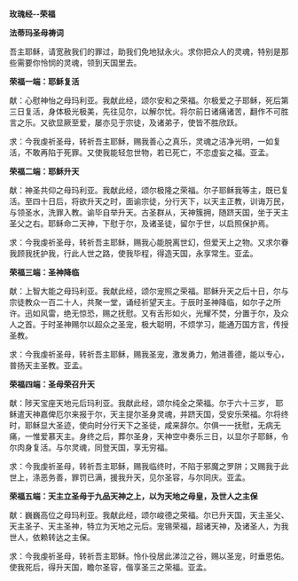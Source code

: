 **玫瑰经--荣福**

**法蒂玛圣母祷词**

吾主耶稣，请宽赦我们的罪过，助我们免地狱永火。求你把众人的灵魂，特别是那些需要你怜悯的灵魂，领到天国里去。

**荣福一端：耶稣复活**

献：心慰神怡之母玛利亚。我献此经，颂尔安和之荣福。尔极爱之子耶稣，死后第三日复活，身体极光极美，先往见尔，以解尔忧。将尔前日诸痛诸苦，翻作不可胜言之乐。又欲显厥至爱，屡亦见于宗徒，及诸弟子，使皆不胜欣跃。

求：今我虔祈圣母，转祈吾主耶稣，赐我善心之真乐，灵魂之洁净光明，一如复活，不敢再陷于死罪。又使我能轻忽世物，若已死亡，不恋虚妄之福。亚孟。

**荣福二端：耶稣升天**

献：神圣共仰之母玛利亚。我献此经，颂尔极隆之荣福。尔子耶稣我等主，既已复活。至四十日后，将欲升天之时，面谕宗徒，分行天下，以天主正教，训诲万民，与领圣水，洗罪入教。谕毕自举升天。古圣群从，天神簇拥，随跻天国，坐于天主圣父之右。耶稣命二天神，下慰于尔，及诸圣徒，留尔于世，以启照保护焉。

求：今我虔祈圣母，转祈吾主耶稣，赐我心能脱离世幻，但爱天上之物。又求尔眷我顾我抚护我，行此人世之路，使我毕程，得造天国，永享常生。亚孟。

**荣福三端：圣神降临**

献：上智大能之母玛利亚。我献此经，颂尔宠照之荣福。耶稣升天之后十日，尔与宗徒教众一百二十人，共聚一堂，诵经祈望天主。于辰时圣神降临，如尔子之所许。迅如风雷，绝无惊恐，赐之抚慰。又有舌形如火，光耀不焚，分置于尔，及众人之首。于时圣神赐尔以超众之圣宠，极大聪明，不烦学习，能通万国方言，传授圣教。

求：今我虔祈圣母，转祈吾主耶稣，赐我圣宠，激发勇力，勉进善德，能以专心，普扬天主圣教。亚孟。

**荣福四端：圣母荣召升天**

献：陟天宝座天地元后玛利亚。我献此经，颂尔纯全之荣福。尔于六十三岁， 耶稣遣天神嘉俾厄尔来报于尔，天主提尔圣身灵魂，并跻天国，受安乐荣福。尔将终时，耶稣显大圣迹，使向时分行天下之圣徒，咸来辞尔。尔俱一一抚慰，无病无痛，一惟爱慕天主。身终之后，葬尔圣身，天神空中奏乐三日，以显尔子耶稣，令尔肉身复活。与尔灵魂，同登天国，享无穷福。

求：今我虔祈圣母，转祈吾主耶稣，赐我临终时，不陷于邪魔之罗阱；又赐我于此世上，涤恶务善，罪罚已满，援我升天，见尔圣容，与尔同庆。亚孟。

**荣福五端：天主立圣母于九品天神之上，以为天地之母皇，及世人之主保**

献：巍巍高位之母玛利亚。我献此经，颂尔峻德之荣福。尔已升天国，天主圣父、天主圣子、天主圣神，特立为天地之元后。宠锡荣福，超诸天神，及诸圣人，为我世人，依赖转达之主保。

求：今我虔祈圣母，转祈吾主耶稣。怜仆役居此涕泣之谷，赐以圣宠，时垂恩佑。使我死后，得升天国，瞻尔圣容，偕享圣三之荣福。亚孟。
